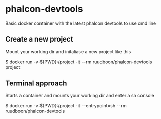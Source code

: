 # phalcon-devtools
Basic docker container with the latest phalcon devtools to use cmd line

## Create a new project
Mount your working dir and initaliase a new project like this

$ docker run -v ${PWD}:/project -it --rm ruudboon/phalcon-devtools project


## Terminal approach 
Starts a container and mounts your working dir and enter a sh console

$ docker run -v ${PWD}:/project -it --entrypoint=sh --rm ruudboon/phalcon-devtools